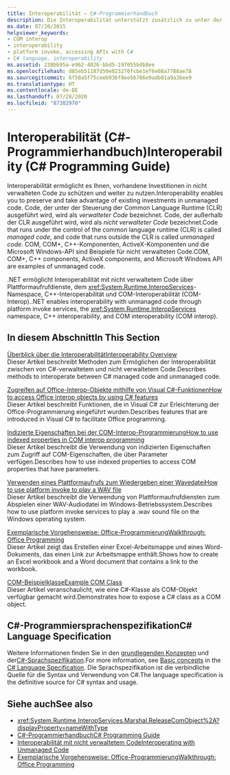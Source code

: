 ```yaml
---
title: Interoperabilität – C#-Programmierhandbuch
description: Die Interoperabilität unterstützt zusätzlich zu unter der Common Language Runtime ausgeführtem Code auch nicht verwalteten Code. Diese Ressourcen bringen Ihnen die Interoperabilitätsoptionen näher.
ms.date: 07/20/2015
helpviewer_keywords:
- COM interop
- interoperability
- platform invoke, accessing APIs with C#
- C# language, interoperability
ms.assetid: 238bb95a-e962-4026-bbd5-197055bdb8ee
ms.openlocfilehash: d85eb51107d50e023270fcbe1ef6e08a7788ae78
ms.sourcegitcommit: 6f58a5f75ceeb936f8ee5b786e9adb81a9a3bee9
ms.translationtype: HT
ms.contentlocale: de-DE
ms.lasthandoff: 07/28/2020
ms.locfileid: "87302970"
---
```

# <a name="interoperability-c-programming-guide"></a><span data-ttu-id="c4fc7-104">Interoperabilität (C#-Programmierhandbuch)</span><span class="sxs-lookup"><span data-stu-id="c4fc7-104">Interoperability (C# Programming Guide)</span></span>

<span data-ttu-id="c4fc7-105">Interoperabilität ermöglicht es Ihnen, vorhandene Investitionen in nicht verwalteten Code zu schützen und weiter zu nutzen.</span><span class="sxs-lookup"><span data-stu-id="c4fc7-105">Interoperability enables you to preserve and take advantage of existing investments in unmanaged code.</span></span> <span data-ttu-id="c4fc7-106">Code, der unter der Steuerung der Common Language Runtime (CLR) ausgeführt wird, wird als *verwalteter Code* bezeichnet. Code, der außerhalb der CLR ausgeführt wird, wird als *nicht verwalteter Code* bezeichnet.</span><span class="sxs-lookup"><span data-stu-id="c4fc7-106">Code that runs under the control of the common language runtime (CLR) is called *managed code*, and code that runs outside the CLR is called *unmanaged code*.</span></span> <span data-ttu-id="c4fc7-107">COM, COM+, C++-Komponenten, ActiveX-Komponenten und die Microsoft Windows-API sind Beispiele für nicht verwalteten Code.</span><span class="sxs-lookup"><span data-stu-id="c4fc7-107">COM, COM+, C++ components, ActiveX components, and Microsoft Windows API are examples of unmanaged code.</span></span>  
  
<span data-ttu-id="c4fc7-108">.NET ermöglicht Interoperabilität mit nicht verwaltetem Code über Plattformaufrufdienste, dem <xref:System.Runtime.InteropServices>-Namespace, C++-Interoperabilität und COM-Interoperabilität (COM-Interop).</span><span class="sxs-lookup"><span data-stu-id="c4fc7-108">.NET enables interoperability with unmanaged code through platform invoke services, the <xref:System.Runtime.InteropServices> namespace, C++ interoperability, and COM interoperability (COM interop).</span></span>  
  
## <a name="in-this-section"></a><span data-ttu-id="c4fc7-109">In diesem Abschnitt</span><span class="sxs-lookup"><span data-stu-id="c4fc7-109">In This Section</span></span>  
 [<span data-ttu-id="c4fc7-110">Überblick über die Interoperabilität</span><span class="sxs-lookup"><span data-stu-id="c4fc7-110">Interoperability Overview</span></span>](./interoperability-overview.md)  
 <span data-ttu-id="c4fc7-111">Dieser Artikel beschreibt Methoden zum Ermöglichen der Interoperabilität zwischen von C#-verwaltetem und nicht verwaltetem Code.</span><span class="sxs-lookup"><span data-stu-id="c4fc7-111">Describes methods to interoperate between C# managed code and unmanaged code.</span></span>  
  
 [<span data-ttu-id="c4fc7-112">Zugreifen auf Office-Interop-Objekte mithilfe von Visual C#-Funktionen</span><span class="sxs-lookup"><span data-stu-id="c4fc7-112">How to access Office interop objects by using C# features</span></span>](./how-to-access-office-onterop-objects.md)  
 <span data-ttu-id="c4fc7-113">Dieser Artikel beschreibt Funktionen, die in Visual C# zur Erleichterung der Office-Programmierung eingeführt wurden.</span><span class="sxs-lookup"><span data-stu-id="c4fc7-113">Describes features that are introduced in Visual C# to facilitate Office programming.</span></span>  
  
 [<span data-ttu-id="c4fc7-114">Indizierte Eigenschaften bei der COM-Interop-Programmierung</span><span class="sxs-lookup"><span data-stu-id="c4fc7-114">How to use indexed properties in COM interop programming</span></span>](./how-to-use-indexed-properties-in-com-interop-rogramming.md)  
 <span data-ttu-id="c4fc7-115">Dieser Artikel beschreibt die Verwendung von indizierten Eigenschaften zum Zugriff auf COM-Eigenschaften, die über Parameter verfügen.</span><span class="sxs-lookup"><span data-stu-id="c4fc7-115">Describes how to use indexed properties to access COM properties that have parameters.</span></span>  
  
 [<span data-ttu-id="c4fc7-116">Verwenden eines Plattformaufrufs zum Wiedergeben einer Wavedatei</span><span class="sxs-lookup"><span data-stu-id="c4fc7-116">How to use platform invoke to play a WAV file</span></span>](./how-to-use-platform-invoke-to-play-a-wave-file.md)  
 <span data-ttu-id="c4fc7-117">Dieser Artikel beschreibt die Verwendung von Plattformaufrufdiensten zum Abspielen einer WAV-Audiodatei im Windows-Betriebssystem.</span><span class="sxs-lookup"><span data-stu-id="c4fc7-117">Describes how to use platform invoke services to play a .wav sound file on the Windows operating system.</span></span>  
  
 [<span data-ttu-id="c4fc7-118">Exemplarische Vorgehensweise: Office-Programmierung</span><span class="sxs-lookup"><span data-stu-id="c4fc7-118">Walkthrough: Office Programming</span></span>](./walkthrough-office-programming.md)  
 <span data-ttu-id="c4fc7-119">Dieser Artikel zeigt das Erstellen einer Excel-Arbeitsmappe und eines Word-Dokuments, das einen Link zur Arbeitsmappe enthält.</span><span class="sxs-lookup"><span data-stu-id="c4fc7-119">Shows how to create an Excel workbook and a Word document that contains a link to the workbook.</span></span>  
  
 [<span data-ttu-id="c4fc7-120">COM-Beispielklasse</span><span class="sxs-lookup"><span data-stu-id="c4fc7-120">Example COM Class</span></span>](./example-com-class.md)  
 <span data-ttu-id="c4fc7-121">Dieser Artikel veranschaulicht, wie eine C#-Klasse als COM-Objekt verfügbar gemacht wird.</span><span class="sxs-lookup"><span data-stu-id="c4fc7-121">Demonstrates how to expose a C# class as a COM object.</span></span>  
  
## <a name="c-language-specification"></a><span data-ttu-id="c4fc7-122">C#-Programmiersprachenspezifikation</span><span class="sxs-lookup"><span data-stu-id="c4fc7-122">C# Language Specification</span></span>  

<span data-ttu-id="c4fc7-123">Weitere Informationen finden Sie in den [grundlegenden Konzepten](~/_csharplang/spec/unsafe-code.md) und der[C#-Sprachspezifikation](/dotnet/csharp/language-reference/language-specification/introduction).</span><span class="sxs-lookup"><span data-stu-id="c4fc7-123">For more information, see [Basic concepts](~/_csharplang/spec/unsafe-code.md) in the [C# Language Specification](/dotnet/csharp/language-reference/language-specification/introduction).</span></span> <span data-ttu-id="c4fc7-124">Die Sprachspezifikation ist die verbindliche Quelle für die Syntax und Verwendung von C#.</span><span class="sxs-lookup"><span data-stu-id="c4fc7-124">The language specification is the definitive source for C# syntax and usage.</span></span>
  
## <a name="see-also"></a><span data-ttu-id="c4fc7-125">Siehe auch</span><span class="sxs-lookup"><span data-stu-id="c4fc7-125">See also</span></span>

- <xref:System.Runtime.InteropServices.Marshal.ReleaseComObject%2A?displayProperty=nameWithType>
- [<span data-ttu-id="c4fc7-126">C#-Programmierhandbuch</span><span class="sxs-lookup"><span data-stu-id="c4fc7-126">C# Programming Guide</span></span>](../index.md)
- [<span data-ttu-id="c4fc7-127">Interoperabilität mit nicht verwaltetem Code</span><span class="sxs-lookup"><span data-stu-id="c4fc7-127">Interoperating with Unmanaged Code</span></span>](../../../framework/interop/index.md)
- [<span data-ttu-id="c4fc7-128">Exemplarische Vorgehensweise: Office-Programmierung</span><span class="sxs-lookup"><span data-stu-id="c4fc7-128">Walkthrough: Office Programming</span></span>](./walkthrough-office-programming.md)
